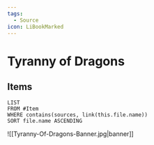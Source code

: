 ```yaml
---
tags:
  - Source
icon: LiBookMarked
---
```


# Tyranny of Dragons

## Items

```dataview
LIST
FROM #Item 
WHERE contains(sources, link(this.file.name))
SORT file.name ASCENDING
```

![[Tyranny-Of-Dragons-Banner.jpg|banner]]
